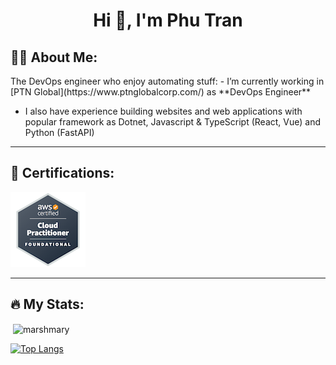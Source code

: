 <h1 align="center">Hi 👋, I'm Phu Tran</h1>

<h2> 👨‍💻 About Me: </h2>
The DevOps engineer who enjoy automating stuff:
- I’m currently working in [PTN Global](https://www.ptnglobalcorp.com/) as **DevOps Engineer**

- I also have experience building websites and web applications with popular framework as Dotnet, Javascript & TypeScript (React, Vue) and Python (FastAPI)

---

<h2> 🧾 Certifications: </h2>

[<img src="img\aws-certified-cloud-practitioner.png">](https://www.credly.com/badges/9313fc7f-d47c-45a9-a564-a89a4001f5a3/public_url)

---

<h2> 🔥 My Stats: </h2>

<p>&nbsp;<img align="center" src="https://github-readme-stats.vercel.app/api?username=marshmary&show_icons=true&hide=stars,issues" alt="marshmary" /></p>

[![Top Langs](https://github-readme-stats.vercel.app/api/top-langs/?username=marshmary&layout=compact&theme=vision-friendly-dark)](https://github.com/marshmary/github-readme-stats)